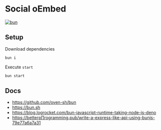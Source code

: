 # **Social oEmbed** <!-- omit in toc -->

[![bun](https://img.shields.io/static/v1?label=Bun&message=v0.2&color=000000&style=flat-square&logo=bun&logoColor=ffffff)](https://bun.sh)

## **Setup**

Download dependencies

```bash
bun i
```

Execute `start`

```bash
bun start
```

## Docs

- <https://github.com/oven-sh/bun>
- <https://bun.sh>
- <https://blog.logrocket.com/bun-javascript-runtime-taking-node-js-deno>
- <https://betterp∏rogramming.pub/write-a-express-like-api-using-bunjs-79e77a6a7a31>

